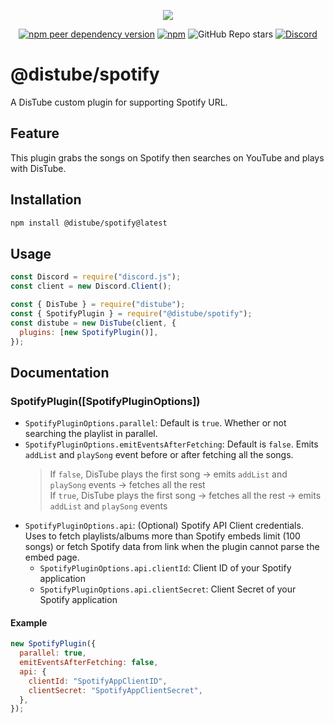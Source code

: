 <div align="center">
  <p>
    <a href="https://nodei.co/npm/@distube/spotify"><img src="https://nodei.co/npm/@distube/spotify.png?downloads=true&downloadRank=true&stars=true"></a>
  </p>
  <p>
    <a href="https://nodei.co/npm/distube"><img alt="npm peer dependency version" src="https://img.shields.io/npm/dependency-version/@distube/spotify/peer/distube?style=flat-square"></a>
    <a href="https://nodei.co/npm/distube"><img alt="npm" src="https://img.shields.io/npm/dt/@distube/spotify?logo=npm&style=flat-square"></a>
    <img alt="GitHub Repo stars" src="https://img.shields.io/github/stars/distubejs/spotify?logo=github&logoColor=white&style=flat-square">
    <a href="https://discord.gg/feaDd9h"><img alt="Discord" src="https://img.shields.io/discord/732254550689316914?logo=discord&logoColor=white&style=flat-square"></a>
  </p>
</div>

# @distube/spotify

A DisTube custom plugin for supporting Spotify URL.

## Feature

This plugin grabs the songs on Spotify then searches on YouTube and plays with DisTube.

## Installation

```sh
npm install @distube/spotify@latest
```

## Usage

```js
const Discord = require("discord.js");
const client = new Discord.Client();

const { DisTube } = require("distube");
const { SpotifyPlugin } = require("@distube/spotify");
const distube = new DisTube(client, {
  plugins: [new SpotifyPlugin()],
});
```

## Documentation

### SpotifyPlugin([SpotifyPluginOptions])

- `SpotifyPluginOptions.parallel`: Default is `true`. Whether or not searching the playlist in parallel.
- `SpotifyPluginOptions.emitEventsAfterFetching`: Default is `false`. Emits `addList` and `playSong` event before or after fetching all the songs.
  > If `false`, DisTube plays the first song -> emits `addList` and `playSong` events -> fetches all the rest\
  > If `true`, DisTube plays the first song -> fetches all the rest -> emits `addList` and `playSong` events
- `SpotifyPluginOptions.api`: (Optional) Spotify API Client credentials.
  Uses to fetch playlists/albums more than Spotify embeds limit (100 songs)
  or fetch Spotify data from link when the plugin cannot parse the embed page.
  - `SpotifyPluginOptions.api.clientId`: Client ID of your Spotify application
  - `SpotifyPluginOptions.api.clientSecret`: Client Secret of your Spotify application

#### Example

```js
new SpotifyPlugin({
  parallel: true,
  emitEventsAfterFetching: false,
  api: {
    clientId: "SpotifyAppClientID",
    clientSecret: "SpotifyAppClientSecret",
  },
});
```
